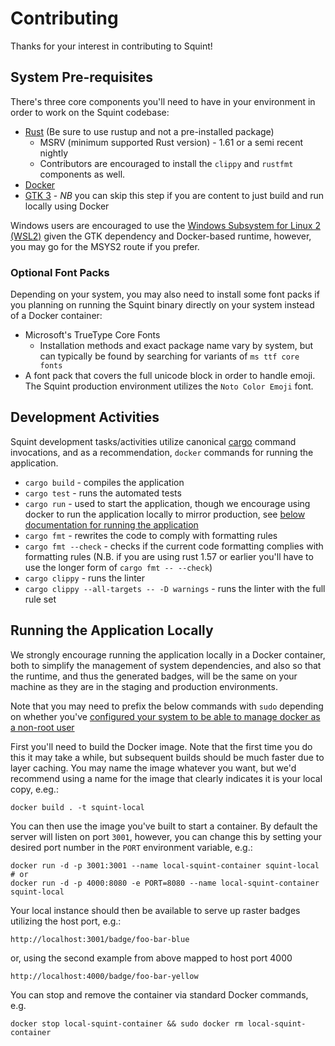 # Contributing
Thanks for your interest in contributing to Squint!

## System Pre-requisites
There's three core components you'll need to have in your environment in order to work on the Squint codebase:

- [Rust](https://rustup.rs/) (Be sure to use rustup and not a pre-installed package)
  - MSRV (minimum supported Rust version) - 1.61 or a semi recent nightly
  - Contributors are encouraged to install the `clippy` and `rustfmt` components as well.
- [Docker](https://docs.docker.com/get-docker/)
- [GTK 3](https://www.gtk.org/docs/installations/) - *NB* you can skip this step if you are content to just build and run locally using Docker

Windows users are encouraged to use the [Windows Subsystem for Linux 2 (WSL2)](https://docs.microsoft.com/en-us/windows/wsl/install) given the GTK dependency and Docker-based runtime, however, you may go for the MSYS2 route if you prefer.

### Optional Font Packs

Depending on your system, you may also need to install some font packs if you planning on running the Squint binary directly on your system instead of a Docker container:

- Microsoft's TrueType Core Fonts
  - Installation methods and exact package name vary by system, but can typically be found by searching for variants of `ms ttf core fonts`
- A font pack that covers the full unicode block in order to handle emoji. The Squint production environment utilizes the `Noto Color Emoji` font.

## Development Activities

Squint development tasks/activities utilize canonical [cargo](https://github.com/rust-lang/cargo) command invocations, and as a recommendation, `docker` commands for running the application.

- `cargo build` - compiles the application
- `cargo test` - runs the automated tests
- `cargo run` - used to start the application, though we encourage using docker to run the application locally to mirror production, see [below documentation for running the application](#running-the-application-locally)
- `cargo fmt` - rewrites the code to comply with formatting rules
- `cargo fmt --check` - checks if the current code formatting complies with formatting rules (N.B. if you are using rust 1.57 or earlier you'll have to use the longer form of `cargo fmt -- --check`)
- `cargo clippy` - runs the linter
- `cargo clippy --all-targets -- -D warnings` - runs the linter with the full rule set

## Running the Application Locally

We strongly encourage running the application locally in a Docker container, both to simplify the management of system dependencies, and also so that the runtime, and thus the generated badges, will be the same on your machine as they are in the staging and production environments.

Note that you may need to prefix the below commands with `sudo` depending on whether you've [configured your system to be able to manage docker as a non-root user](https://docs.docker.com/engine/install/linux-postinstall/)

First you'll need to build the Docker image. Note that the first time you do this it may take a while, but subsequent builds should be much faster due to layer caching. You may name the image whatever you want, but we'd recommend using a name for the image that clearly indicates it is your local copy, e.eg.:

```shell
docker build . -t squint-local
```

You can then use the image you've built to start a container. By default the server will listen on port `3001`, however, you can change this by setting your desired port number in the `PORT` environment variable, e.g.:

```shell
docker run -d -p 3001:3001 --name local-squint-container squint-local
# or
docker run -d -p 4000:8080 -e PORT=8080 --name local-squint-container squint-local
```

Your local instance should then be available to serve up raster badges utilizing the host port, e.g.:

`http://localhost:3001/badge/foo-bar-blue`

or, using the second example from above mapped to host port 4000

`http://localhost:4000/badge/foo-bar-yellow`

You can stop and remove the container via standard Docker commands, e.g. 

```shell
docker stop local-squint-container && sudo docker rm local-squint-container
```
